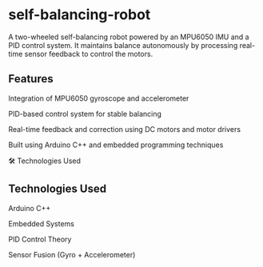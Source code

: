 # self-balancing-robot
A two-wheeled self-balancing robot powered by an MPU6050 IMU and a PID control system. It maintains balance autonomously by processing real-time sensor feedback to control the motors.
## Features
Integration of MPU6050 gyroscope and accelerometer

PID-based control system for stable balancing

Real-time feedback and correction using DC motors and motor drivers

Built using Arduino C++ and embedded programming techniques

🛠️ Technologies Used

## Technologies Used

Arduino C++

Embedded Systems

PID Control Theory

Sensor Fusion (Gyro + Accelerometer)

